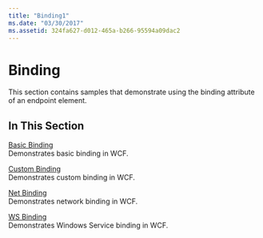 ```yaml
---
title: "Binding1"
ms.date: "03/30/2017"
ms.assetid: 324fa627-d012-465a-b266-95594a09dac2
---
```

# Binding
This section contains samples that demonstrate using the binding attribute of an endpoint element.  
  
## In This Section
  
 [Basic Binding](../../../../docs/framework/wcf/samples/basic-binding.md)  
 Demonstrates basic binding in WCF.  
  
 [Custom Binding](../../../../docs/framework/wcf/samples/custom-binding.md)  
 Demonstrates custom binding in WCF.  
  
 [Net Binding](../../../../docs/framework/wcf/samples/net-binding.md)  
 Demonstrates network binding in WCF.  
  
 [WS Binding](../../../../docs/framework/wcf/samples/ws-binding.md)  
 Demonstrates Windows Service binding in WCF.
